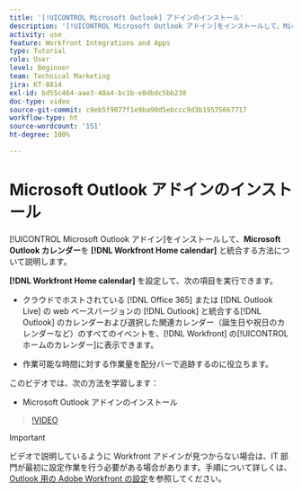 ```yaml
---
title: '[!UICONTROL Microsoft Outlook] アドインのインストール'
description: '[!UICONTROL Microsoft Outlook アドイン]をインストールして、Microsoft Outlook カレンダーを Workfront ホームカレンダーと統合する方法について説明します。'
activity: use
feature: Workfront Integrations and Apps
type: Tutorial
role: User
level: Beginner
team: Technical Marketing
jira: KT-8814
exl-id: bd55c464-aae3-40a4-bc1b-e0dbdc5bb238
doc-type: video
source-git-commit: c9eb5f9077f1e9ba90d5ebccc9d3b19575667717
workflow-type: ht
source-wordcount: '151'
ht-degree: 100%

---
```


# Microsoft Outlook アドインのインストール

[!UICONTROL Microsoft Outlook アドイン]をインストールして、**Microsoft Outlook カレンダー**&#x200B;を **[!DNL Workfront Home calendar]** と統合する方法について説明します。

**[!DNL Workfront Home calendar]** を設定して、次の項目を実行できます。

* クラウドでホストされている [!DNL Office 365] または [!DNL Outlook Live] の web ベースバージョンの [!DNL Outlook] と統合する[!DNL Outlook] のカレンダーおよび選択した関連カレンダー（誕生日や祝日のカレンダーなど）のすべてのイベントを、[!DNL Workfront] の[!UICONTROL ホームのカレンダー]に表示できます。

* 作業可能な時間に対する作業量を配分バーで追跡するのに役立ちます。


このビデオでは、次の方法を学習します：

* Microsoft Outlook アドインのインストール

>[!VIDEO](https://video.tv.adobe.com/v/335115/?quality=12&learn=on&enablevpops)

>[!IMPORTANT]
>
>ビデオで説明しているように Workfront アドインが見つからない場合は、IT 部門が最初に設定作業を行う必要がある場合があります。手順について詳しくは、[Outlook 用の Adobe Workfront の設定](https://experienceleague.adobe.com/docs/workfront/using/adobe-workfront-integrations/workfront-for-outlook/set-up-workfront-for-outlook.html?lang=ja)を参照してください。

